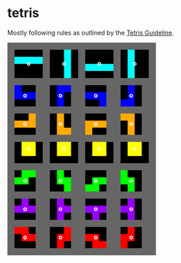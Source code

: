 # tetris
Mostly following rules as outlined by the [Tetris Guideline](https://tetris.fandom.com/wiki/Tetris_Guideline).

![Tetrominos](tetrominos.webp)
